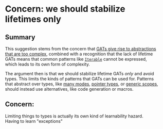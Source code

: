 # Concern: we should stabilize lifetimes only

## Summary

This suggestion stems from the concern that [GATs give rise to abstractions that are too complex](./concern-too-complex.md), combined with a recognition that the lack of lifetime GATs means that common patterns like [`Iterable`](../design_patterns/iterable.md) cannot be expressed, which leads to its own form of complexity.

The argument then is that we should stabilize lifetime GATs *only* and avoid types. This limits the kinds of patterns that GATs can be used for. Patterns that abstract over types, like [many modes](../design_patterns/many_modes.md), [pointer types](../design_patterns/pointer_types.md), or [generic scopes](../design_patterns/generic_scopes.md), should instead use alternatives, like code generation or macros.

## Concern: 

Limiting things to types is actually its own kind of learnability hazard. Having to learn "exceptions" 